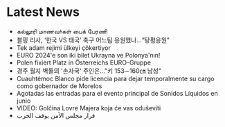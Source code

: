 # Latest News
-  கல்லூரி மாணவா்கள் பைக் பேரணி
-  블핑 리사, ‘한국 VS 태국’ 축구 어느팀 응원했나…“탕평응원”
-  Tek adam rejimi ülkeyi çökertiyor
-  EURO 2024'e son iki bilet Ukrayna ve Polonya'nın!
-  Polen fixiert Platz in Österreichs EURO-Gruppe
-  경주 월지 벽돌의 '손자국' 주인은…"키 153∼160㎝ 남성"
-  Cuauhtémoc Blanco pide licencia para dejar temporalmente su cargo como gobernador de Morelos
-  Agotadas las entradas para el evento principal de Sonidos Líquidos en junio
-  VIDEO: Golčina Lovre Majera koja će vas oduševiti
-  قرار مجلس الأمن بوقف الحرب
